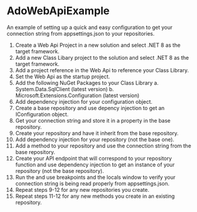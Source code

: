# AdoWebApiExample

An example of setting up a quick and easy configuration to get your connection string from appsettings.json to your repositories.

1. Create a Web Api Project in a new solution and select .NET 8 as the target framework.
2. Add a new Class Libary project to the solution and select .NET 8 as the target framework.
3. Add a project reference in the Web Api to reference your Class Library.
4. Set the Web Api as the startup project.
5. Add the following NuGet Packages to your Class Library
 a. System.Data.SqlClient (latest version)
 b. Microsoft.Extensions.Configuration (latest version)
6. Add dependency injection for your configuration object.
7. Create a base repository and use depency injection to get an IConfiguration object.
8. Get your connection string and store it in a property in the base repository.
9. Create your repository and have it inherit from the base repository.
10. Add dependency injection for your repository (not the base one).
11. Add a method to your repository and use the connection string from the base repository.
12. Create your API endpoint that will correspond to your repository function and use dependency injection to get an instance of your repository (not the base repository).
13. Run the and use breakpoints and the locals window to verify your connection string is being read properly from appsettings.json.
14. Repeat steps 9-12 for any new repositories you create.
15. Repeat steps 11-12 for any new methods you create in an existing repository.
